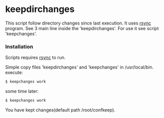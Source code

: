 # keepdirchanges

This script follow directory changes since last execution.
It uses [rsync](https://rsync.samba.org/) program. See 3 main line inside the 'keepdirchanges'.
For use it see script 'keepchanges'.

### Installation

Scripts requires [rsync](https://rsync.samba.org/) to run.

Simple copy files 'keepdirchanges' and 'keepchanges' in /usr/local/bin.
execute:
```sh
$ keepchanges work
```
some time later:
```sh
$ keepchanges work
```
You have kept changes(default path /root/confkeep).
